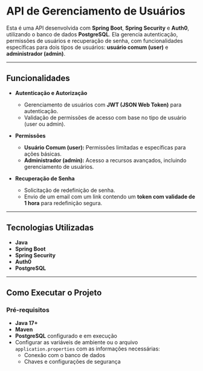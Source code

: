 # API de Gerenciamento de Usuários

Esta é uma API desenvolvida com **Spring Boot**, **Spring Security** e **Auth0**, utilizando o banco de dados **PostgreSQL**. Ela gerencia autenticação, permissões de usuários e recuperação de senha, com funcionalidades específicas para dois tipos de usuários: **usuário comum (user)** e **administrador (admin)**.

---

## Funcionalidades

- **Autenticação e Autorização**
  - Gerenciamento de usuários com **JWT (JSON Web Token)** para autenticação.
  - Validação de permissões de acesso com base no tipo de usuário (user ou admin).

- **Permissões**
  - **Usuário Comum (user):** Permissões limitadas e específicas para ações básicas.
  - **Administrador (admin):** Acesso a recursos avançados, incluindo gerenciamento de usuários.

- **Recuperação de Senha**
  - Solicitação de redefinição de senha.
  - Envio de um email com um link contendo um **token com validade de 1 hora** para redefinição segura.

---

## Tecnologias Utilizadas

- **Java**
- **Spring Boot**
- **Spring Security**
- **Auth0**
- **PostgreSQL**

---

## Como Executar o Projeto

### Pré-requisitos

- **Java 17+**
- **Maven**
- **PostgreSQL** configurado e em execução
- Configurar as variáveis de ambiente ou o arquivo `application.properties` com as informações necessárias:
  - Conexão com o banco de dados
  - Chaves e configurações de segurança
